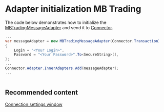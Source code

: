 # Adapter initialization MB Trading

The code below demonstrates how to initialize the [MBTradingMessageAdapter](xref:StockSharp.MBTrading.MBTradingMessageAdapter) and send it to [Connector](xref:StockSharp.Algo.Connector).

```cs
...	
var messageAdapter = new MBTradingMessageAdapter(Connector.TransactionIdGenerator)
{
    Login = "<Your Login>",
    Password = "<Your Password>".To<SecureString>(),
};
...	
Connector.Adapter.InnerAdapters.Add(messageAdapter);
...	
							
```

## Recommended content

[Connection settings window](../../../graphical_user_interface/connection_settings_window.md)
